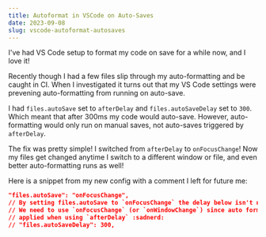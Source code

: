 ```yaml
---
title: Autoformat in VSCode on Auto-Saves
date: 2023-09-08
slug: vscode-autoformat-autosaves
---
```


I've had VS Code setup to format my code on save for a while now, and I love it!

Recently though I had a few files slip through my auto-formatting and be caught in CI.
When I investigated it turns out that my VS Code settings were prevening auto-formatting
from running on auto-save.

I had `files.autoSave` set to `afterDelay` and `files.autoSaveDelay` set to `300`. Which meant
that after 300ms my code would auto-save. However, auto-formatting would only run on manual saves,
not auto-saves triggered by `afterDelay`.

The fix was pretty simple! I switched from `afterDelay` to `onFocusChange`!
Now my files get changed anytime I switch to a different window or file, and even better auto-formatting
runs as well!

Here is a snippet from my new config with a comment I left for future me:

```json
"files.autoSave": "onFocusChange",
// By setting files.autoSave to `onFocusChange` the delay below isn't needed
// We need to use `onFocusChange` (or `onWindowChange`) since auto formatting isn't
// applied when using `afterDelay` :sadnerd:
// "files.autoSaveDelay": 300,
```
